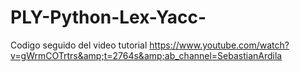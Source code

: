 # PLY-Python-Lex-Yacc-
Codigo seguido del video tutorial  https://www.youtube.com/watch?v=gWrmCOTrtrs&amp;t=2764s&amp;ab_channel=SebastianArdila
